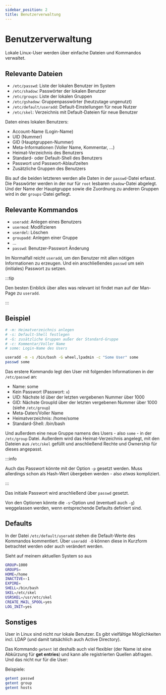 ```yaml
---
sidebar_position: 2
title: Benutzerverwaltung
---
```


# Benutzerverwaltung

Lokale Linux-User werden über einfache Dateien und Kommandos verwaltet.

## Relevante Dateien

- `/etc/passwd`: Liste der lokalen Benutzer im System
- `/etc/shadow`: Passwörter der lokalen Benutzer
- `/etc/groups`: Liste der lokalen Gruppen
- `/etc/gshadow`: Gruppenpasswörter (heutzutage ungenutzt)
- `/etc/default/useradd`: Default-Einstellungen für neue Nutzer
- `/etc/skel`: Verzeichnis mit Default-Dateien für neue Benutzer

Daten eines lokalen Benutzers:
- Account-Name (Login-Name)
- UID (Nummer)
- GID (Hauptgruppen-Nummer)
- Meta-Informationen (Voller Name, Kommentar, ...)
- Heimat-Verzeichnis des Benutzers
- Standard- oder Default-Shell des Benutzers
- Passwort und Passwort-Ablaufzeiten
- Zusätzliche Gruppen des Benutzers

Bis auf die beiden letzteren werden alle Daten in der `passwd`-Datei erfasst. Die
Passwörter werden in der nur für `root` lesbaren `shadow`-Datei abgelegt. Und der
Name der Hauptgruppe sowie die Zuordnung zu anderen Gruppen wird in der `groups`-Datei
geflegt.

## Relevante Kommandos

- `useradd`: Anlegen eines Benutzers
- `usermod`: Modifizieren
- `userdel`: Löschen
- `groupadd`: Anlegen einer Gruppe
- ...
- `passwd`: Benutzer-Passwort Änderung

Im Normalfall reicht `useradd`, um den Benutzer mit allen nötigen Informationen zu erzeugen.
Und ein anschließendes `passwd` um sein (initiales) Passwort zu setzen.

:::tip

Den besten Einblick über alles was relevant ist findet man auf der Man-Page zu `useradd`.

:::

## Beispiel

```sh
# -m: Heimatverzeichnis anlegen
# -s: Default-Shell festlegen
# -G: zusätzliche Gruppen außer der Standard-Gruppe
# -c: Kommentar/Voller Name
# some: Login-Name des Users

useradd -m -s /bin/bash -G wheel,lpadmin -c "Some User" some
passwd some
```

Das erstere Kommando legt den User mit folgenden Informationen in der `/etc/passwd` an:
- Name: some
- Kein Passwort (Passwort: `x`)
- UID: Nächste Id über der letzten vergebenen Nummer über 1000
- GID: Nächste GroupId über der letzten vergebenen Nummer über 1000 (siehe `/etc/group`)
- Meta-Daten/Voller Name
- Heimatverzeichnis: /home/some
- Standard-Shell: /bin/bash

Und außerdem eine neue Gruppe namens des Users - also `some` - in der `/etc/group` Datei.
Außerdem wird das Heimat-Verzeichnis angelegt, mit den Dateien aus `/etc/skel` gefüllt und
anschließend Rechte und Ownership für dieses angepasst.

:::info

Auch das Passwort könnte mit der Option `-p` gesetzt werden. Muss allerdings schon als
Hash-Wert übergeben werden - also *etwas* kompliziert.

:::

Das initiale Passwort wird anschließend über `passwd` gesetzt. 

Von den Optionen könnte die `-s`-Option und (eventuell auch `-g`) weggelassen werden,
wenn entsprechende Defaults definiert sind.

## Defaults

In der Datei `/etc/default/useradd` stehen die Default-Werte des Kommandos kommentiert. 
Über `useradd -D` können diese in Kurzform betrachtet werden oder auch verändert werden.

Sieht auf meinem aktuellen System so aus

```sh
GROUP=1000
GROUPS=
HOME=/home
INACTIVE=-1
EXPIRE=
SHELL=/bin/bash
SKEL=/etc/skel
USRSKEL=/usr/etc/skel
CREATE_MAIL_SPOOL=yes
LOG_INIT=yes
```

## Sonstiges

User in Linux sind nicht *nur* lokale Benutzer. Es gibt vielfältige Möglichkeiten incl.
LDAP (und damit tatsächlich auch Active Directory).

Das Kommando `getent` ist deshalb auch viel flexibler (der Name ist eine Abkürzung für
**get entries**) und kann alle registrierten Quellen abfragen. Und das nicht nur für die
User:

Beispiele:

```sh
getent passwd
getent group
getent hosts
```
